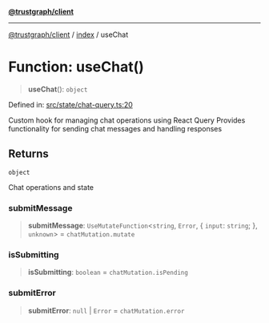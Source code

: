 [**@trustgraph/client**](../../README.md)

***

[@trustgraph/client](../../README.md) / [index](../README.md) / useChat

# Function: useChat()

> **useChat**(): `object`

Defined in: [src/state/chat-query.ts:20](https://github.com/trustgraph-ai/trustgraph-ts-client/blob/4700024d623d01d40c50072d60c021f3b6c60b54/src/state/chat-query.ts#L20)

Custom hook for managing chat operations using React Query
Provides functionality for sending chat messages and handling responses

## Returns

`object`

Chat operations and state

### submitMessage

> **submitMessage**: `UseMutateFunction`\<`string`, `Error`, \{ `input`: `string`; \}, `unknown`\> = `chatMutation.mutate`

### isSubmitting

> **isSubmitting**: `boolean` = `chatMutation.isPending`

### submitError

> **submitError**: `null` \| `Error` = `chatMutation.error`
